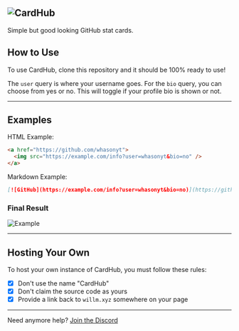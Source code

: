 ![CardHub](https://i.imgur.com/Ia5Itrk.png)
---
Simple but good looking GitHub stat cards.

## How to Use

To use CardHub, clone this repository and it should be 100% ready to use!

The `user` query is where your username goes. For the `bio` query, you can choose from yes or no. This will toggle if your profile bio is shown or not.

---

## Examples

HTML Example:

```html
<a href="https://github.com/whasonyt">
  <img src="https://example.com/info?user=whasonyt&bio=no" />
</a>
```

Markdown Example:

```md
[![GitHub](https://example.com/info?user=whasonyt&bio=no)](https://github.com/whasonyt)
```

### Final Result

![Example](https://cardhub.willm.xyz/info?user=whasonyt&bio=no)

---

## Hosting Your Own

To host your own instance of CardHub, you must follow these rules:

- [x] Don't use the name "CardHub"
- [x] Don't claim the source code as yours
- [x] Provide a link back to `willm.xyz` somewhere on your page

---

Need anymore help? [Join the Discord](https://willm.xyz/discord)
